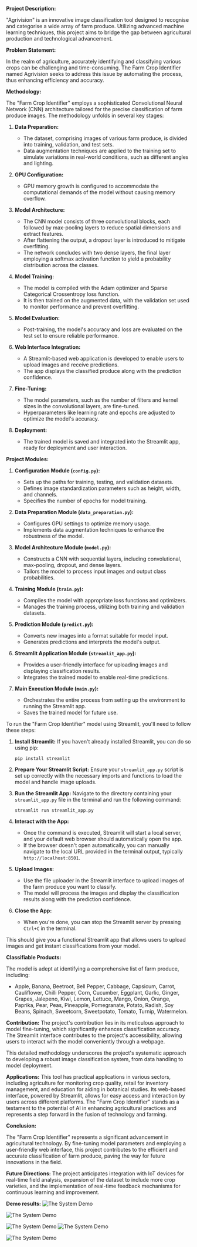 **Project Description:**

"Agrivision" is an innovative image classification tool designed to recognise and categorise a wide array of farm produce. Utilizing advanced machine learning techniques, this project aims to bridge the gap between agricultural production and technological advancement.

**Problem Statement:**

In the realm of agriculture, accurately identifying and classifying various crops can be challenging and time-consuming. The Farm Crop Identifier named Agrivision seeks to address this issue by automating the process, thus enhancing efficiency and accuracy.

**Methodology:**

The "Farm Crop Identifier" employs a sophisticated Convolutional Neural Network (CNN) architecture tailored for the precise classification of farm produce images. The methodology unfolds in several key stages:

1. **Data Preparation:**
   - The dataset, comprising images of various farm produce, is divided into training, validation, and test sets.
   - Data augmentation techniques are applied to the training set to simulate variations in real-world conditions, such as different angles and lighting.

2. **GPU Configuration:**
   - GPU memory growth is configured to accommodate the computational demands of the model without causing memory overflow.

3. **Model Architecture:**
   - The CNN model consists of three convolutional blocks, each followed by max-pooling layers to reduce spatial dimensions and extract features.
   - After flattening the output, a dropout layer is introduced to mitigate overfitting.
   - The network concludes with two dense layers, the final layer employing a softmax activation function to yield a probability distribution across the classes.

4. **Model Training:**
   - The model is compiled with the Adam optimizer and Sparse Categorical Crossentropy loss function.
   - It is then trained on the augmented data, with the validation set used to monitor performance and prevent overfitting.

5. **Model Evaluation:**
   - Post-training, the model's accuracy and loss are evaluated on the test set to ensure reliable performance.

6. **Web Interface Integration:**
   - A Streamlit-based web application is developed to enable users to upload images and receive predictions.
   - The app displays the classified produce along with the prediction confidence.

7. **Fine-Tuning:**
   - The model parameters, such as the number of filters and kernel sizes in the convolutional layers, are fine-tuned.
   - Hyperparameters like learning rate and epochs are adjusted to optimize the model's accuracy.

8. **Deployment:**
   - The trained model is saved and integrated into the Streamlit app, ready for deployment and user interaction.


**Project Modules:**

1. **Configuration Module (`config.py`):**
   - Sets up the paths for training, testing, and validation datasets.
   - Defines image standardization parameters such as height, width, and channels.
   - Specifies the number of epochs for model training.

2. **Data Preparation Module (`data_preparation.py`):**
   - Configures GPU settings to optimize memory usage.
   - Implements data augmentation techniques to enhance the robustness of the model.

3. **Model Architecture Module (`model.py`):**
   - Constructs a CNN with sequential layers, including convolutional, max-pooling, dropout, and dense layers.
   - Tailors the model to process input images and output class probabilities.

4. **Training Module (`train.py`):**
   - Compiles the model with appropriate loss functions and optimizers.
   - Manages the training process, utilizing both training and validation datasets.

5. **Prediction Module (`predict.py`):**
   - Converts new images into a format suitable for model input.
   - Generates predictions and interprets the model's output.

6. **Streamlit Application Module (`streamlit_app.py`):**
   - Provides a user-friendly interface for uploading images and displaying classification results.
   - Integrates the trained model to enable real-time predictions.

7. **Main Execution Module (`main.py`):**
   - Orchestrates the entire process from setting up the environment to running the Streamlit app.
   - Saves the trained model for future use.

To run the "Farm Crop Identifier" model using Streamlit, you'll need to follow these steps:

1. **Install Streamlit:**
   If you haven't already installed Streamlit, you can do so using pip:
   ```shell
   pip install streamlit
   ```

2. **Prepare Your Streamlit Script:**
   Ensure your `streamlit_app.py` script is set up correctly with the necessary imports and functions to load the model and handle image uploads.

3. **Run the Streamlit App:**
   Navigate to the directory containing your `streamlit_app.py` file in the terminal and run the following command:
   ```shell
   streamlit run streamlit_app.py
   ```

4. **Interact with the App:**
   - Once the command is executed, Streamlit will start a local server, and your default web browser should automatically open the app.
   - If the browser doesn't open automatically, you can manually navigate to the local URL provided in the terminal output, typically `http://localhost:8501`.

5. **Upload Images:**
   - Use the file uploader in the Streamlit interface to upload images of the farm produce you want to classify.
   - The model will process the images and display the classification results along with the prediction confidence.

6. **Close the App:**
   - When you're done, you can stop the Streamlit server by pressing `Ctrl+C` in the terminal.


This should give you a functional Streamlit app that allows users to upload images and get instant classifications from your model.

 **Classifiable Products:**

The model is adept at identifying a comprehensive list of farm produce, including:

- Apple, Banana, Beetroot, Bell Pepper, Cabbage, Capsicum, Carrot, Cauliflower, Chilli Pepper, Corn, Cucumber, Eggplant, Garlic,  Ginger, Grapes, Jalepeno, Kiwi, Lemon, Lettuce, Mango, Onion, Orange, Paprika, Pear, Peas, Pineapple, Pomegranate, Potato, Radish, Soy Beans, Spinach, Sweetcorn, Sweetpotato, Tomato, Turnip, Watermelon.

**Contribution:**
The project's contribution lies in its meticulous approach to model fine-tuning, which significantly enhances classification accuracy. The Streamlit interface contributes to the project's accessibility, allowing users to interact with the model conveniently through a webpage.

This detailed methodology underscores the project's systematic approach to developing a robust image classification system, from data handling to model deployment.

**Applications:**
This tool has practical applications in various sectors, including agriculture for monitoring crop quality, retail for inventory management, and education for aiding in botanical studies. Its web-based interface, powered by Streamlit, allows for easy access and interaction by users across different platforms.
The "Farm Crop Identifier" stands as a testament to the potential of AI in enhancing agricultural practices and represents a step forward in the fusion of technology and farming.

**Conclusion:**

The "Farm Crop Identifier" represents a significant advancement in agricultural technology. By fine-tuning model parameters and employing a user-friendly web interface, this project contributes to the efficient and accurate classification of farm produce, paving the way for future innovations in the field.

**Future Directions:**
The project anticipates integration with IoT devices for real-time field analysis, expansion of the dataset to include more crop varieties, and the implementation of real-time feedback mechanisms for continuous learning and improvement.

 **Demo results:**
![The System Demo](https://github.com/Mutiu123/Agrivision/blob/main/demo/demo.png)

![The System Demo](https://github.com/Mutiu123/Agrivision/blob/main/demo/demo2.png)

![The System Demo](https://github.com/Mutiu123/Agrivision/blob/main/demo/demo3.png)
![The System Demo](https://github.com/Mutiu123/Agrivision/blob/main/demo/demo4.png)

![The System Demo](https://github.com/Mutiu123/Agrivision/blob/main/demo/demo5.png)


